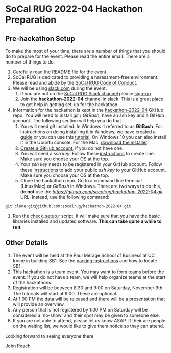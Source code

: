 # SoCal RUG 2022-04 Hackathon Preparation

## Pre-hackathon Setup

To make the most of your time, there are a number of things that you should do to prepare for the event. Please read the entire email. There are a number of things to do.

1. Carefully read the [README](https://github.com/socalrug/hackathon-2022-04/blob/master/README.md) file for the event.
1. SoCal RUG is dedicated to providing a harassment-free environment. Please read and abide by the [SoCal RUG Code of Conduct](https://github.com/socalrug/hackathon-2022-04/blob/master/code-of-conduct.md).
1. We will be using [slack.com](https://slack.com/) during the event. 
    1. If you are not on the [SoCal RUG Slack channel](https://socalrug.slack.com) please [sign-up](https://tinyurl.com/socalrug-slack-signup).
    1. Join the **hackathon-2022-04** channel in slack. This is a great place to get help in getting set-up for the hackathon.
1. Information for the hackathon is kept in the [hackathon-2022-04](https://github.com/socalrug/hackathon-2022-04) GitHub repo. You will need to install *git* / *GitBash*, have an ssh key and a GitHub account. The following section will help you do that.
    1. You will need *git* installed. In Windows it referred to as **GitBash**. For instructions on doing installing it in Windows, we have created a [guide](https://github.com/socalrug/hackathon-2022-04/blob/master/setup/git%20for%20Windows/git%20for%20Windows.pdf) or you can use this [tutorial](https://www.onlinetutorialspoint.com/git/how-to-install-git-windows-10-operating-system.html). On Windows 10 you can also install it in the Ubuntu console. For the Mac, [download the installer](https://sourceforge.net/projects/git-osx-installer/files/).
    1. [Create a GitHub account](https://github.com/join), if you do not have one.
    1. You will need a *ssh key*. Follow these [instructions](https://help.github.com/en/articles/generating-a-new-ssh-key-and-adding-it-to-the-ssh-agent) to create one. Make sure you choose your OS at the top.
    1. Your *ssh key* needs to be registered in your GitHub account. Follow these [instructions](https://help.github.com/en/enterprise/2.15/user/articles/adding-a-new-ssh-key-to-your-github-account) to add your public *ssh key* to your GitHub account. Make sure you choose your OS at the top. 
    1. Clone the hackathon repo. Go to a command line terminal (Linux/Mac) or *GitBash* in Windows. There are two ways to do this, do **not** use the *https://github.com/socalrug/hackathon-2022-04.git* URL. Instead, use the following command:
```
git clone git@github.com:socalrug/hackathon-2022-04.git
```
1. Run the [check_setup.r](https://github.com/socalrug/hackathon-2022-04/blob/master/check_setup.r) script. It will make sure that you have the basic libraries installed and updated software. **This can take quite a while to run**.

## Other Details

1. The event will be held at the Paul Merage School of Business at UC Irvine in building SB1. See the [parking instructions](https://github.com/socalrug/hackathon-2022-04/blob/master/parking/Parking%20and%20Building%20Location.pdf) and how to locate SB1.
1. This hackathon is a team event. You may want to form teams before the event. If you do not have a team, we will help organize teams at the start of the hackathons.
1. Registration will be between 8:30 and 9:00 on Saturday, November 9th. The tutorials will start at 9:00. These are optional.
1. At 1:00 PM the data will be released and there will be a presentation that will provide an overview.
1. Any person that is not registered by 1:00 PM on Saturday will be considered a 'no-show' and their spot may be given to someone else. 
1. If you are not able to attend, please let us know ASAP. If their are people on the waiting list, we would like to give them notice so they can attend.

Looking forward to seeing everyone there

John Peach
